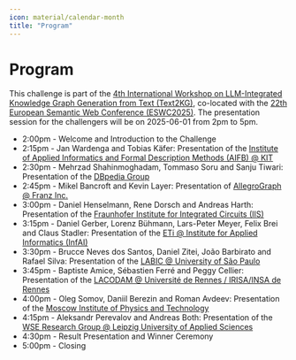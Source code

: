 ```yaml
---
icon: material/calendar-month
title: "Program"
---
```

<!-- markdownlint-disable MD012 MD013 MD024 MD033 -->
# Program

This challenge is part of the [4th International Workshop on LLM-Integrated Knowledge Graph Generation from Text (Text2KG)](https://aiisc.ai/text2kg2025), co-located with the [22th European Semantic Web Conference (ESWC2025)](https://2025.eswc-conferences.org/).
The presentation session for the challengers will be on 2025-06-01 from 2pm to 5pm.

- 2:00pm - Welcome and Introduction to the Challenge
- 2:15pm - Jan Wardenga and Tobias Käfer: Presentation of the [Institute of Applied Informatics and Formal Description Methods (AIFB) @ KIT](https://www.aifb.kit.edu/english/index.php)
- 2:30pm - Mehrzad Shahinmoghadam, Tommaso Soru and Sanju Tiwari: Presentation of the [DBpedia Group](https://www.dbpedia.org/)
- 2:45pm - Mikel Bancroft and Kevin Layer: Presentation of [AllegroGraph @ Franz Inc.](https://franz.com/)
- 3:00pm - Daniel Henselmann, Rene Dorsch and Andreas Harth: Presentation of the [Fraunhofer Institute for Integrated Circuits (IIS)](https://www.iis.fraunhofer.de/en.html)
- 3:15pm - Daniel Gerber, Lorenz Bühmann, Lars-Peter Meyer, Felix Brei and Claus Stadler: Presentation of the [ETi @ Institute for Applied Informatics (InfAI)](https://cc-eti.org/)
- 3:30pm - Brucce Neves dos Santos, Daniel Zitei, João Barbirato and Rafael Silva: Presentation of the [LABIC @ University of São Paulo](https://labic.icmc.usp.br/)
- 3:45pm - Baptiste Amice, Sébastien Ferré and Peggy Cellier: Presentation of the [LACODAM @ Université de Rennes / IRISA/INSA de Rennes](https://team.inria.fr/lacodam/)
- 4:00pm - Oleg Somov, Daniil Berezin and Roman Avdeev: Presentation of the [Moscow Institute of Physics and Technology](https://old.mipt.ru/english/)
- 4:15pm - Aleksandr Perevalov and Andreas Both: Presentation of the [WSE Research Group @ Leipzig University of Applied Sciences](https://github.com/WSE-research)
- 4:30pm - Result Presentation and Winner Ceremony
- 5:00pm - Closing

